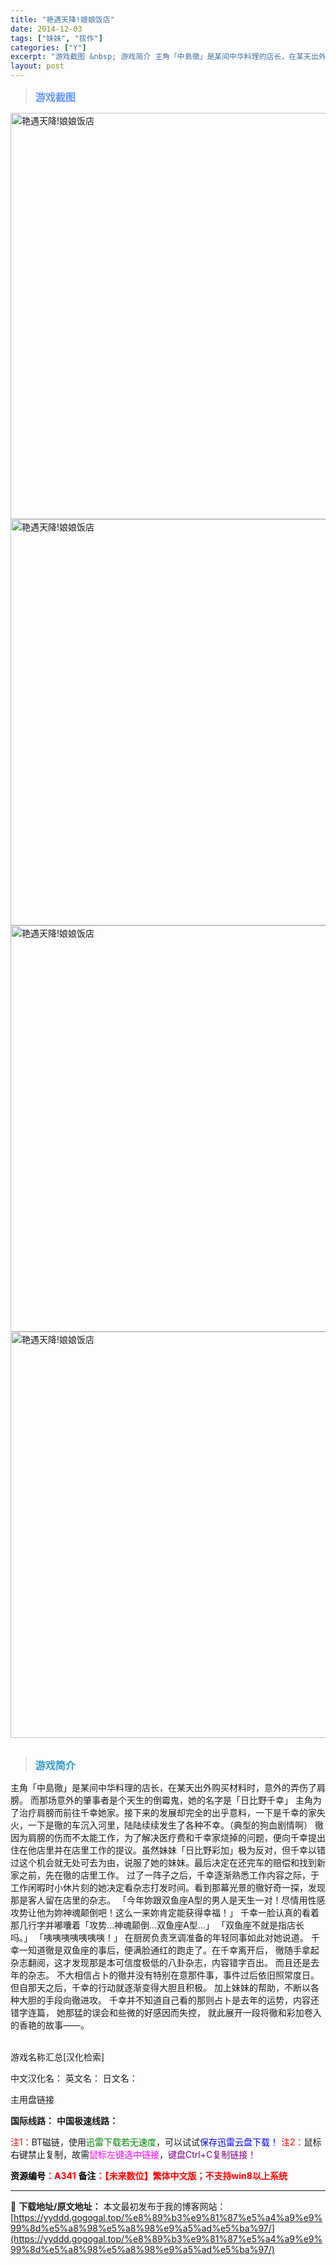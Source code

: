 ```yaml
---
title: "艳遇天降!娘娘饭店"
date: 2014-12-03
tags: ["妹妹", "拔作"]
categories: ["Y"]
excerpt: "游戏截图 &nbsp; 游戏简介 主角「中島徹」是某间中华料理的店长，在某天出外购买材料时，意外的弄伤了肩膀。 而那场意外的肇事者是个天生的倒霉鬼，她的名字是「日比野千幸」 主角为了治疗肩膀而前往千幸她家。接下来的发展却完全的出乎意料，一下是千幸的家失火，一下是徹的车沉入河里，陆陆续续发生了各种不幸&hellip;"
layout: post
---
```


<div>
<blockquote><b><span style="font-size: 12pt; color: #6699ff;">游戏截图</span></b></blockquote>
<div><img title="点击放大" src="https://yyddd.gogogal.top/wp-content/uploads/2025/04/20250430_681202991b28d.webp" alt="艳遇天降!娘娘饭店" width="650" /></div>
<div><img title="点击放大" src="https://yyddd.gogogal.top/wp-content/uploads/2025/04/20250430_6812029aab04a.webp" alt="艳遇天降!娘娘饭店" width="650" /></div>
<div><img title="点击放大" src="https://yyddd.gogogal.top/wp-content/uploads/2025/04/20250430_6812029c52cbd.webp" alt="艳遇天降!娘娘饭店" width="650" /></div>
<div><img title="点击放大" src="https://yyddd.gogogal.top/wp-content/uploads/2025/04/20250430_6812029d837e7.webp" alt="艳遇天降!娘娘饭店" width="650" /></div>
&nbsp;
<blockquote><b><span style="font-size: 12pt; color: #3399cc;">游戏简介</span></b></blockquote>
<div>主角「中島徹」是某间中华料理的店长，在某天出外购买材料时，意外的弄伤了肩膀。
而那场意外的肇事者是个天生的倒霉鬼，她的名字是「日比野千幸」
主角为了治疗肩膀而前往千幸她家。接下来的发展却完全的出乎意料，一下是千幸的家失火，一下是徹的车沉入河里，陆陆续续发生了各种不幸。（典型的狗血剧情啊）
徹因为肩膀的伤而不太能工作，为了解决医疗费和千幸家烧掉的问题，便向千幸提出住在他店里并在店里工作的提议。虽然妹妹「日比野彩加」极为反对，但千幸以错过这个机会就无处可去为由，说服了她的妹妹。最后决定在还完车的赔偿和找到新家之前，先在徹的店里工作。
过了一阵子之后，千幸逐渐熟悉工作内容之际，于工作闲暇时小休片刻的她决定看杂志打发时间。看到那幕光景的徹好奇一探，发现那是客人留在店里的杂志。
「今年妳跟双鱼座A型的男人是天生一对！尽情用性感攻势让他为妳神魂颠倒吧！这么一来妳肯定能获得幸福！」
千幸一脸认真的看着那几行字并嘟囔着「攻势…神魂颠倒…双鱼座A型…」
「双鱼座不就是指店长吗。」
「咦咦咦咦咦咦咦！」
在厨房负责烹调准备的年轻同事如此对她说道。
千幸一知道徹是双鱼座的事后，便满脸通红的跑走了。在千幸离开后，
徹随手拿起杂志翻阅，这才发现那是本可信度极低的八卦杂志，内容错字百出。
而且还是去年的杂志。
不大相信占卜的徹并没有特别在意那件事，事件过后依旧照常度日。
但自那天之后，千幸的行动就逐渐变得大胆且积极。
加上妹妹的帮助，不断以各种大胆的手段向徹进攻。
千幸并不知道自己看的那则占卜是去年的运势，内容还错字连篇，
她那猛的误会和些微的好感因而失控，
就此展开一段将徹和彩加卷入的香艳的故事——。</div>
&nbsp;

游戏名称汇总[汉化检索]

中文汉化名：
英文名：
日文名：
</div>
<div class="panel panel-primary">
<div class="panel-heading">主用盘链接</div>
<div class="panel-body">

<b>国际线路：</b>
<b>中国极速线路：</b>


<span style="color: #ff0000;">注1：</span>BT磁链，使用<span style="color: #008000;">迅雷下载若无速度</span>，可以试试<span style="color: #0000ff;">保存迅雷云盘下载！</span>
<span style="color: #ff0000;">注2：</span>鼠标右键禁止复制，故需<span style="color: #ff00ff;">鼠标左键选中链接</span>，<span style="color: #800080;">键盘Ctrl+C复制链接！</span>

</div>
<div class="panel-footer"><span style="color: #ff0000;"><b><span style="color: #000000;">资源编号</span>：A341</b></span>
<span style="color: #ff0000;"><b><span style="color: #000000;">备注</span>：【未来数位】繁体中文版；不支持win8以上系统</b></span></div>
</div>

---
📖 **下载地址/原文地址：** 本文最初发布于我的博客网站：[https://yyddd.gogogal.top/%e8%89%b3%e9%81%87%e5%a4%a9%e9%99%8d%e5%a8%98%e5%a8%98%e9%a5%ad%e5%ba%97/](https://yyddd.gogogal.top/%e8%89%b3%e9%81%87%e5%a4%a9%e9%99%8d%e5%a8%98%e5%a8%98%e9%a5%ad%e5%ba%97/)

